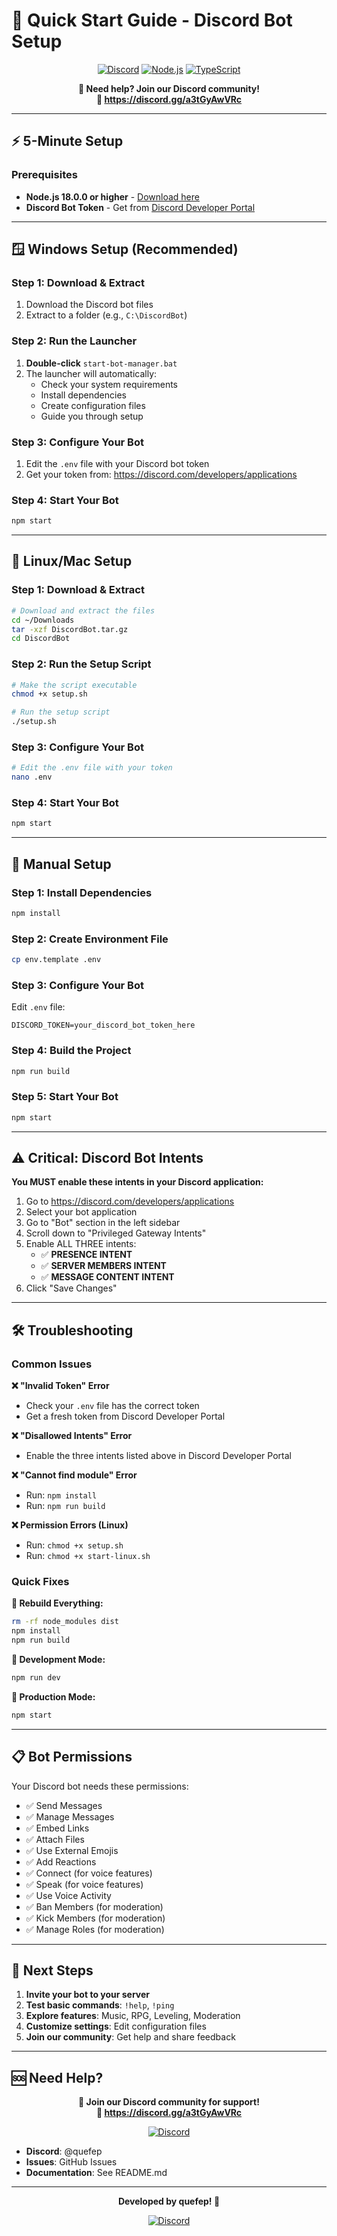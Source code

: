 # 🚀 Quick Start Guide - Discord Bot Setup

<div align="center">

[![Discord](https://img.shields.io/badge/Discord-Join%20Community-7289DA?style=for-the-badge&logo=discord&logoColor=white)](https://discord.gg/a3tGyAwVRc)
[![Node.js](https://img.shields.io/badge/Node.js-18+-green?style=for-the-badge&logo=node.js&logoColor=white)](https://nodejs.org/)
[![TypeScript](https://img.shields.io/badge/TypeScript-5.0+-blue?style=for-the-badge&logo=typescript&logoColor=white)](https://www.typescriptlang.org/)

**💬 Need help? Join our Discord community!**  
**🔗 https://discord.gg/a3tGyAwVRc**

</div>

---

## ⚡ 5-Minute Setup

### Prerequisites
- **Node.js 18.0.0 or higher** - [Download here](https://nodejs.org/)
- **Discord Bot Token** - Get from [Discord Developer Portal](https://discord.com/developers/applications)

---

## 🪟 Windows Setup (Recommended)

### Step 1: Download & Extract
1. Download the Discord bot files
2. Extract to a folder (e.g., `C:\DiscordBot`)

### Step 2: Run the Launcher
1. **Double-click** `start-bot-manager.bat`
2. The launcher will automatically:
   - Check your system requirements
   - Install dependencies
   - Create configuration files
   - Guide you through setup

### Step 3: Configure Your Bot
1. Edit the `.env` file with your Discord bot token
2. Get your token from: https://discord.com/developers/applications

### Step 4: Start Your Bot
```bash
npm start
```

---

## 🐧 Linux/Mac Setup

### Step 1: Download & Extract
```bash
# Download and extract the files
cd ~/Downloads
tar -xzf DiscordBot.tar.gz
cd DiscordBot
```

### Step 2: Run the Setup Script
```bash
# Make the script executable
chmod +x setup.sh

# Run the setup script
./setup.sh
```

### Step 3: Configure Your Bot
```bash
# Edit the .env file with your token
nano .env
```

### Step 4: Start Your Bot
```bash
npm start
```

---

## 🔧 Manual Setup

### Step 1: Install Dependencies
```bash
npm install
```

### Step 2: Create Environment File
```bash
cp env.template .env
```

### Step 3: Configure Your Bot
Edit `.env` file:
```env
DISCORD_TOKEN=your_discord_bot_token_here
```

### Step 4: Build the Project
```bash
npm run build
```

### Step 5: Start Your Bot
```bash
npm start
```

---

## ⚠️ Critical: Discord Bot Intents

**You MUST enable these intents in your Discord application:**

1. Go to https://discord.com/developers/applications
2. Select your bot application
3. Go to "Bot" section in the left sidebar
4. Scroll down to "Privileged Gateway Intents"
5. Enable ALL THREE intents:
   - ✅ **PRESENCE INTENT**
   - ✅ **SERVER MEMBERS INTENT**
   - ✅ **MESSAGE CONTENT INTENT**
6. Click "Save Changes"

---

## 🛠️ Troubleshooting

### Common Issues

**❌ "Invalid Token" Error**
- Check your `.env` file has the correct token
- Get a fresh token from Discord Developer Portal

**❌ "Disallowed Intents" Error**
- Enable the three intents listed above in Discord Developer Portal

**❌ "Cannot find module" Error**
- Run: `npm install`
- Run: `npm run build`

**❌ Permission Errors (Linux)**
- Run: `chmod +x setup.sh`
- Run: `chmod +x start-linux.sh`

### Quick Fixes

**🔄 Rebuild Everything:**
```bash
rm -rf node_modules dist
npm install
npm run build
```

**🔄 Development Mode:**
```bash
npm run dev
```

**🔄 Production Mode:**
```bash
npm start
```

---

## 📋 Bot Permissions

Your Discord bot needs these permissions:
- ✅ Send Messages
- ✅ Manage Messages
- ✅ Embed Links
- ✅ Attach Files
- ✅ Use External Emojis
- ✅ Add Reactions
- ✅ Connect (for voice features)
- ✅ Speak (for voice features)
- ✅ Use Voice Activity
- ✅ Ban Members (for moderation)
- ✅ Kick Members (for moderation)
- ✅ Manage Roles (for moderation)

---

## 🎯 Next Steps

1. **Invite your bot to your server**
2. **Test basic commands**: `!help`, `!ping`
3. **Explore features**: Music, RPG, Leveling, Moderation
4. **Customize settings**: Edit configuration files
5. **Join our community**: Get help and share feedback

---

## 🆘 Need Help?

<div align="center">

**💬 Join our Discord community for support!**  
**🔗 https://discord.gg/a3tGyAwVRc**

[![Discord](https://img.shields.io/badge/Discord-Join%20Community-7289DA?style=for-the-badge&logo=discord&logoColor=white)](https://discord.gg/a3tGyAwVRc)

</div>

- **Discord**: @quefep
- **Issues**: GitHub Issues
- **Documentation**: See README.md

---

<div align="center">

**Developed by quefep! 🚀**

[![Discord](https://img.shields.io/badge/Discord-Join%20Community-7289DA?style=for-the-badge&logo=discord&logoColor=white)](https://discord.gg/a3tGyAwVRc)

</div> 